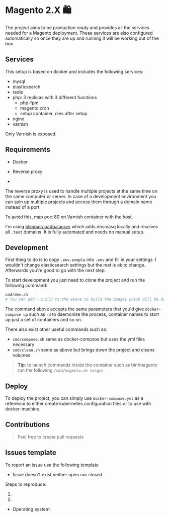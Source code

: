 # Magento 2.X 🛍

The project aims to be production ready and provides all the services needed for a Magento deployment. These services are also configured automatically so once they are up and running it will be working out of the box.

## Services

This setup is based on docker and includes the following services:

- mysql
- elasticsearch
- redis
- php: 3 replicas with 3 different functions
  - php-fpm
  - magento cron
  - setup container, dies after setup
- nginx
- varnish

Only Varnish is exposed.

## Requirements

- Docker
- Reverse proxy

-

The reverse proxy is used to handle multiple projects at the same time on the same computer or server. In case of a development environment you can spin up multiple projects and access them through a domain name instead of a port.

To avoid this, map port 80 on Varnish container with the host.

I'm using [blimpair/loadbalancer](https://github.com/blimpair/loadbalancer) which adds dnsmasq locally and resolves all `.test` domains. It is fully automated and needs no manual setup.

## Development

First thing to do is to copy `.env.exmple` into `.env` and fill in your settings. I wouldn't change elasticsearch settings but the rest is ok to change. Afterwards you're good to go with the next step.

To start development you just need to clone the project and run the following command:

```sh
cmd/dev.sh
# You can add --build to the above to build the images which will be done automatically if you have never built them before
```

The command above accepts the same parameters that you'd give `docker-compose up` such as `-d` to daemonize the process, container names to start up just a set of containers and so on.

There also exist other useful commands such as:

- `cmd/compose.sh` same as docker-compsoe but uses the yml files necessary
- `cmd/clean.sh` same as above but brings down the project and cleans volumes

> **Tip**: to launch commands inside the container such as bin/magento run the following `/cmd/magento.sh <args>`

## Deploy

To deploy the project, you can simply use `docker-compose.yml` as a reference to either create kubernetes configuration files or to use with docker-machine.

## Contributions

> Feel free to create pull requests

## Issues template

To report an issue use the following template

- Issue doesn't exist neither open nor closed

Steps to reproduce:

1.
2.

- Operating system:
